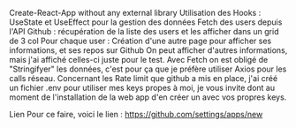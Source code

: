 Create-React-App without any external library
Utilisation des Hooks : UseState et UseEffect pour la gestion des données Fetch des users depuis l'API Github : récupération de la liste des users et les afficher dans un grid de 3 col Pour chaque user : Création d'une autre page pour afficher ses informations, et ses repos sur Github On peut afficher d'autres informations, mais j'ai affiché celles-ci juste pour le test.
 Avec Fetch on est obligé de "Stringifyer" les données, c'est pour ça que je préfère utiliser Axios pour les calls réseau. 
 Concernant les Rate limit que github a mis en place, j'ai créé un fichier .env pour utiliser mes keys propes à moi, je vous invite dont au moment de l'installation de la web app d'en créer un avec vos propres keys.

Lien
Pour ce faire, voici le lien : https://github.com/settings/apps/new